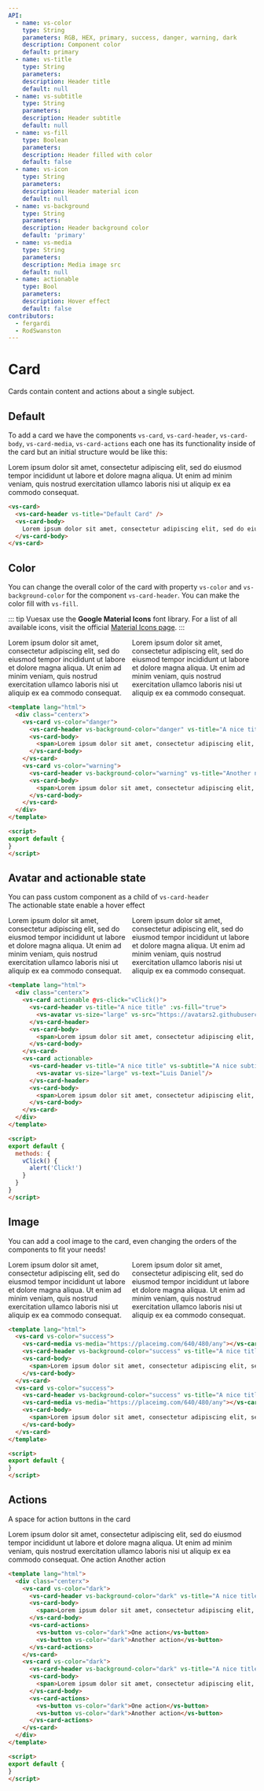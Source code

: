 ```yaml
---
API:
  - name: vs-color
    type: String
    parameters: RGB, HEX, primary, success, danger, warning, dark
    description: Component color
    default: primary
  - name: vs-title
    type: String
    parameters:
    description: Header title
    default: null
  - name: vs-subtitle
    type: String
    parameters:
    description: Header subtitle
    default: null
  - name: vs-fill
    type: Boolean
    parameters:
    description: Header filled with color
    default: false
  - name: vs-icon
    type: String
    parameters:
    description: Header material icon
    default: null
  - name: vs-background
    type: String
    parameters:
    description: Header background color
    default: 'primary'
  - name: vs-media
    type: String
    parameters:
    description: Media image src
    default: null
  - name: actionable
    type: Bool
    parameters:
    description: Hover effect
    default: false
contributors:
  - fergardi
  - RodSwanston
---
```


# Card <!--#new-->

<box header>

  Cards contain content and actions about a single subject.

</box>

<box>

## Default

To add a card we have the components `vs-card`, `vs-card-header`, `vs-card-body`, `vs-card-media`, `vs-card-actions` each one has its functionality inside of the card but an initial structure would be like this:


<vuecode md>
<div slot="demo">
<vs-card>
  <vs-card-header vs-title="Default Card" />
  <vs-card-body>
    <span>Lorem ipsum dolor sit amet, consectetur adipiscing elit, sed do eiusmod tempor incididunt ut labore et dolore magna aliqua. Ut enim ad minim veniam, quis nostrud exercitation ullamco laboris nisi ut aliquip ex ea commodo consequat.</span>
  </vs-card-body>
</vs-card>
</div>
<div slot="code">

```html
<vs-card>
  <vs-card-header vs-title="Default Card" />
  <vs-card-body>
    Lorem ipsum dolor sit amet, consectetur adipiscing elit, sed do eiusmod tempor incididunt ut labore et dolore magna aliqua. Ut enim ad minim veniam, quis nostrud exercitation ullamco laboris nisi ut aliquip ex ea commodo consequat.
  </vs-card-body>
</vs-card>
```

</div>
</vuecode>
</box>


<box>

## Color

You can change the overall color of the card with property `vs-color` and `vs-background-color` for the component `vs-card-header`. You can make the color fill with `vs-fill`.

::: tip
Vuesax use the **Google Material Icons** font library. For a list of all available icons, visit the official [Material Icons page](https://material.io/icons/).
:::

<vuecode md center>
<div slot="demo" style="display: flex;">
  <vs-card vs-color="danger">
    <vs-card-header vs-background-color="danger" vs-title="A nice title" vs-icon="error" :vs-fill="true"></vs-card-header>
    <vs-card-body>
      <span>Lorem ipsum dolor sit amet, consectetur adipiscing elit, sed do eiusmod tempor incididunt ut labore et dolore magna aliqua. Ut enim ad minim veniam, quis nostrud exercitation ullamco laboris nisi ut aliquip ex ea commodo consequat.</span>
    </vs-card-body>
  </vs-card>
  <vs-card vs-color="warning">
    <vs-card-header vs-background-color="warning" vs-title="Another nice title" vs-subtitle="A nice subtitle" vs-icon="warning"></vs-card-header>
    <vs-card-body>
      <span>Lorem ipsum dolor sit amet, consectetur adipiscing elit, sed do eiusmod tempor incididunt ut labore et dolore magna aliqua. Ut enim ad minim veniam, quis nostrud exercitation ullamco laboris nisi ut aliquip ex ea commodo consequat.</span>
    </vs-card-body>
  </vs-card>
</div>
<div slot="code">

```html
<template lang="html">
  <div class="centerx">
    <vs-card vs-color="danger">
      <vs-card-header vs-background-color="danger" vs-title="A nice title" vs-icon="error" :vs-fill="true"></vs-card-header>
      <vs-card-body>
        <span>Lorem ipsum dolor sit amet, consectetur adipiscing elit, sed do eiusmod tempor incididunt ut labore et dolore magna aliqua. Ut enim ad minim veniam, quis nostrud exercitation ullamco laboris nisi ut aliquip ex ea commodo consequat.</span>
      </vs-card-body>
    </vs-card>
    <vs-card vs-color="warning">
      <vs-card-header vs-background-color="warning" vs-title="Another nice title" vs-subtitle="A nice subtitle" vs-icon="warning"></vs-card-header>
      <vs-card-body>
        <span>Lorem ipsum dolor sit amet, consectetur adipiscing elit, sed do eiusmod tempor incididunt ut labore et dolore magna aliqua. Ut enim ad minim veniam, quis nostrud exercitation ullamco laboris nisi ut aliquip ex ea commodo consequat.</span>
      </vs-card-body>
    </vs-card>
  </div>
</template>

<script>
export default {
}
</script>
```

</div>
</vuecode>

</box>

<box>

## Avatar and actionable state

You can pass custom component as a child of `vs-card-header` <br>
The actionable state enable a hover effect

<script>
export default {
  methods: {
    vClick() {
      alert('Click!')
    }
  }
}
</script>

<vuecode md center>
<div slot="demo" style="display: flex;">
  <vs-card actionable @vs-click="vClick()">
    <vs-card-header vs-title="A nice title" :vs-fill="true">
      <vs-avatar vs-size="large" vs-src="https://avatars2.githubusercontent.com/u/31676496?s=460&v=4"/>
    </vs-card-header>
    <vs-card-body>
      <span>Lorem ipsum dolor sit amet, consectetur adipiscing elit, sed do eiusmod tempor incididunt ut labore et dolore magna aliqua. Ut enim ad minim veniam, quis nostrud exercitation ullamco laboris nisi ut aliquip ex ea commodo consequat.</span>
    </vs-card-body>
  </vs-card>
  <vs-card actionable>
    <vs-card-header vs-title="A nice title" vs-subtitle="A nice subtitle"  :vs-fill="true">
      <vs-avatar vs-size="large" vs-text="Luis Daniel"/>
    </vs-card-header>
    <vs-card-body>
      <span>Lorem ipsum dolor sit amet, consectetur adipiscing elit, sed do eiusmod tempor incididunt ut labore et dolore magna aliqua. Ut enim ad minim veniam, quis nostrud exercitation ullamco laboris nisi ut aliquip ex ea commodo consequat.</span>
    </vs-card-body>
  </vs-card>
</div>
<div slot="code">

```html
<template lang="html">
  <div class="centerx">
    <vs-card actionable @vs-click="vClick()">
      <vs-card-header vs-title="A nice title" :vs-fill="true">
        <vs-avatar vs-size="large" vs-src="https://avatars2.githubusercontent.com/u/31676496?s=460&v=4"/>
      </vs-card-header>
      <vs-card-body>
        <span>Lorem ipsum dolor sit amet, consectetur adipiscing elit, sed do eiusmod tempor incididunt ut labore et dolore magna aliqua. Ut enim ad minim veniam, quis nostrud exercitation ullamco laboris nisi ut aliquip ex ea commodo consequat.</span>
      </vs-card-body>
    </vs-card>
    <vs-card actionable>
      <vs-card-header vs-title="A nice title" vs-subtitle="A nice subtitle"  :vs-fill="true">
        <vs-avatar vs-size="large" vs-text="Luis Daniel"/>
      </vs-card-header>
      <vs-card-body>
        <span>Lorem ipsum dolor sit amet, consectetur adipiscing elit, sed do eiusmod tempor incididunt ut labore et dolore magna aliqua. Ut enim ad minim veniam, quis nostrud exercitation ullamco laboris nisi ut aliquip ex ea commodo consequat.</span>
      </vs-card-body>
    </vs-card>
  </div>
</template>

<script>
export default {
  methods: {
    vClick() {
      alert('Click!')
    }
  }
}
</script>
```

</div>
</vuecode>

</box>

<box>

## Image

You can add a cool image to the card, even changing the orders of the components to fit your needs!

<vuecode md center>
<div slot="demo" style="display: flex;">
  <vs-card vs-color="success">
    <vs-card-media vs-media="https://placeimg.com/640/480/any"></vs-card-media>
    <vs-card-header vs-background-color="success" vs-title="A nice title" vs-subtitle="A nice subtitle" vs-icon="check"></vs-card-header>
    <vs-card-body>
      <span>Lorem ipsum dolor sit amet, consectetur adipiscing elit, sed do eiusmod tempor incididunt ut labore et dolore magna aliqua. Ut enim ad minim veniam, quis nostrud exercitation ullamco laboris nisi ut aliquip ex ea commodo consequat.</span>
    </vs-card-body>
  </vs-card>
  <vs-card vs-color="success">
    <vs-card-header vs-background-color="success" vs-title="A nice title" vs-icon="check"></vs-card-header>
    <vs-card-media vs-media="https://placeimg.com/640/480/any"></vs-card-media>
    <vs-card-body>
      <span>Lorem ipsum dolor sit amet, consectetur adipiscing elit, sed do eiusmod tempor incididunt ut labore et dolore magna aliqua. Ut enim ad minim veniam, quis nostrud exercitation ullamco laboris nisi ut aliquip ex ea commodo consequat.</span>
    </vs-card-body>
  </vs-card>
</div>
<div slot="code">

```html
<template lang="html">
  <vs-card vs-color="success">
    <vs-card-media vs-media="https://placeimg.com/640/480/any"></vs-card-media>
    <vs-card-header vs-background-color="success" vs-title="A nice title" vs-subtitle="A nice subtitle" vs-icon="check"></vs-card-header>
    <vs-card-body>
      <span>Lorem ipsum dolor sit amet, consectetur adipiscing elit, sed do eiusmod tempor incididunt ut labore et dolore magna aliqua. Ut enim ad minim veniam, quis nostrud exercitation ullamco laboris nisi ut aliquip ex ea commodo consequat.</span>
    </vs-card-body>
  </vs-card>
  <vs-card vs-color="success">
    <vs-card-header vs-background-color="success" vs-title="A nice title" vs-icon="check"></vs-card-header>
    <vs-card-media vs-media="https://placeimg.com/640/480/any"></vs-card-media>
    <vs-card-body>
      <span>Lorem ipsum dolor sit amet, consectetur adipiscing elit, sed do eiusmod tempor incididunt ut labore et dolore magna aliqua. Ut enim ad minim veniam, quis nostrud exercitation ullamco laboris nisi ut aliquip ex ea commodo consequat.</span>
    </vs-card-body>
  </vs-card>
</template>

<script>
export default {
}
</script>
```

</div>
</vuecode>

</box>

<box>

## Actions

A space for action buttons in the card

<vuecode md center>
<div slot="demo" style="display: flex;">
  <vs-card vs-color="primary">
    <vs-card-header vs-background-color="primary" vs-title="A nice title" vs-subtitle="A nice subtitle" vs-icon="account_circle"></vs-card-header>
    <vs-card-body>
      <span>Lorem ipsum dolor sit amet, consectetur adipiscing elit, sed do eiusmod tempor incididunt ut labore et dolore magna aliqua. Ut enim ad minim veniam, quis nostrud exercitation ullamco laboris nisi ut aliquip ex ea commodo consequat.</span>
    </vs-card-body>
    <vs-card-actions>
      <vs-button vs-color="primary">One action</vs-button>
      <vs-button vs-color="primary">Another action</vs-button>
    </vs-card-actions>
  </vs-card>
</div>
<div slot="code">

```html
<template lang="html">
  <div class="centerx">
    <vs-card vs-color="dark">
      <vs-card-header vs-background-color="dark" vs-title="A nice title" vs-subtitle="A nice subtitle" vs-icon="account_circle"></vs-card-header>
      <vs-card-body>
        <span>Lorem ipsum dolor sit amet, consectetur adipiscing elit, sed do eiusmod tempor incididunt ut labore et dolore magna aliqua. Ut enim ad minim veniam, quis nostrud exercitation ullamco laboris nisi ut aliquip ex ea commodo consequat.</span>
      </vs-card-body>
      <vs-card-actions>
        <vs-button vs-color="dark">One action</vs-button>
        <vs-button vs-color="dark">Another action</vs-button>
      </vs-card-actions>
    </vs-card>
    <vs-card vs-color="dark">
      <vs-card-header vs-background-color="dark" vs-title="A nice title" vs-subtitle="A nice subtitle" vs-icon="account_circle"></vs-card-header>
      <vs-card-body>
        <span>Lorem ipsum dolor sit amet, consectetur adipiscing elit, sed do eiusmod tempor incididunt ut labore et dolore magna aliqua. Ut enim ad minim veniam, quis nostrud exercitation ullamco laboris nisi ut aliquip ex ea commodo consequat.</span>
      </vs-card-body>
      <vs-card-actions>
        <vs-button vs-color="dark">One action</vs-button>
        <vs-button vs-color="dark">Another action</vs-button>
      </vs-card-actions>
    </vs-card>
  </div>
</template>

<script>
export default {
}
</script>
```

</div>
</vuecode>

</box>
